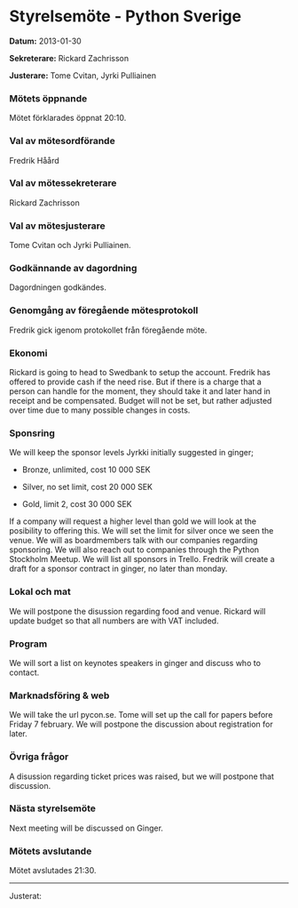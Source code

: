 # Styrelsemöte - Python Sverige

**Datum:** 2013-01-30

**Sekreterare:** Rickard Zachrisson

**Justerare:** Tome Cvitan, Jyrki Pulliainen
   
### Mötets öppnande

Mötet förklarades öppnat 20:10.

### Val av mötesordförande

Fredrik Håård

### Val av mötessekreterare

Rickard Zachrisson

### Val av mötesjusterare

Tome Cvitan och Jyrki Pulliainen.

### Godkännande av dagordning

Dagordningen godkändes.

### Genomgång av föregående mötesprotokoll

Fredrik gick igenom protokollet från föregående möte.

### Ekonomi

Rickard is going to head to Swedbank to setup the account.
Fredrik has offered to provide cash if the need rise. But if there is a charge that a person can handle for the moment, they should take it and later hand in receipt and be compensated.
Budget will not be set, but rather adjusted over time due to many possible changes in costs.

### Sponsring

We will keep the sponsor levels Jyrkki initially suggested in ginger;

* Bronze, unlimited, cost 10 000 SEK

* Silver, no set limit, cost 20 000 SEK

* Gold, limit 2, cost 30 000 SEK

If a company will request a higher level than gold we will look at the posibility to offering this.
We will set the limit for silver once we seen the venue.
We will as boardmembers talk with our companies regarding sponsoring.
We will also reach out to companies through the Python Stockholm Meetup.
We will list all sponsors in Trello.
Fredrik will create a draft for a sponsor contract in ginger, no later than monday.

### Lokal och mat

We will postpone the disussion regarding food and venue.
Rickard will update budget so that all numbers are with VAT included.

### Program

We will sort a list on keynotes speakers in ginger and discuss who to contact.

### Marknadsföring & web

We will take the url pycon.se.
Tome will set up the call for papers before Friday 7 february.
We will postpone the discussion about registration for later.

### Övriga frågor
A disussion regarding ticket prices was raised, but we will postpone that discussion.

### Nästa styrelsemöte

Next meeting will be discussed on Ginger.

### Mötets avslutande

Mötet avslutades 21:30.

----

Justerat: 